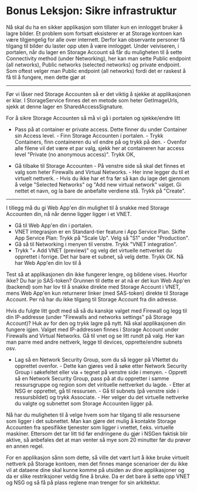 # Bonus Leksjon: Sikre infrastruktur

Nå skal du ha en sikker applikasjon som tillater kun en innlogget bruker å lagre bilder. Et problem som fortsatt eksisterer er at Storage kontoen kan være tilgjengelig for alle over internett. Derfor kan observante personer få tilgang til bilder du laster opp uten å være innlogget. Under veiviseren, i portalen, når du lager en Storage Account så får du muligheten til å sette Connectivity method (under Networking), her kan man sette Public endpoint (all networks), Public networks (selected networks) og private endpoint. Som oftest velger man Public endpoint (all networks) fordi det er raskest å få til å fungere, men dette gjør at

---

Før vi låser ned Storage Accounten så er det viktig å sjekke at applikasjonen er klar. I StorageService finnes det en metode som heter GetImageUrls, sjekk at denne lager en SharedAccessSignature.

For å sikre Storage Accounten så må vi gå i portalen og sjekke/endre litt

- Pass på at container er private access. Dette finner du under Container sin Access level. - Finn Storage Accounten i portalen. - Trykk Containers, finn containeren du vil endre på og trykk på den. - Ovenfor alle filene vil det være et par valg, sjekk her at containeren har access level "Private (no anonymous access)". Trykk OK,

- Gå tilbake til Storage Accounten - På venstre side så skal det finnes et valg som heter Firewalls and Virtual Networks. - Her inne legger du til et virtuelt nettverk. - Hvis du ikke har et fra før så kan du lage det gjennom å velge "Selected Networks" og "Add new virtual network" valget. Gi nettet et navn, og la bare de anbefalte verdiene stå. Trykk på "Create".

---

I tillegg må du gi Web App'en din mulighet til å snakke med Storage Accounten din, nå når denne ligger ligger i et VNET.

- Gå til Web App'en din i portalen.
- VNET integrasjon er en Standard-tier feature i App Service Plan. Skifte App Service Plan: Trykk på "Scale Up". Velg så "S1" under "Production".
- Gå så til Networking i menyen til venstre. Trykk "VNET integration".
- Trykk "+ Add VNET (preview)" og velg det virtuelle nettverket du opprettet i forrige. Det har bare et subnet, så velg dette. Trykk OK. Nå har Web App'en din lov til å

Test så at applikasjonen din ikke fungerer lengre, og bildene vises. Hvorfor ikke? Du har jo SAS-token?
Grunnen til dette er at nå er det kun Web App'en (backend) som har lov til å snakke direkte med Storage Account i VNET, mens Web App'en kun returnerer linker (med SAS-token) direkte til Storage Account. Per nå
har du ikke tilgang til Storage Account fra din adresse.

Hvis du fulgte litt godt med så så du kanskje valget med Firewall og legg til din IP-addresse (under "Firewalls and networks settings" på Storage Account)? Huk av for den og trykk lagre på nytt. Nå skal applikasjonen din fungere igjen. Valget med IP-addressen finnes i Storage Account under Firewalls and Virtual Networks. Gå til vnet og se litt rundt på valg. Her kan man parre med andre nettverk, legge til devices, opprette/endre subnets osv.

- Lag så en Network Security Group, som du så legger på VNettet du opprettet ovenfor. - Dette kan gjøres ved å søke etter Network Security Group i søkefeltet eller via + tegnet på venstre side i menyen. - Opprett så en Network Security Group, pass på at du oppretter i samme ressursgruppe og region som det virituelle nettverket du lagde. - Etter at NSG er opprettet, gå til ressursen. - Gå til subnets (på venstre side i ressursbildet) og trykk Associate. - Her velger du det virtuelle nettverke du valgte og subnettet som Storage Accounten ligger på.

Nå har du muligheten til å velge hvem som har tilgang til alle ressursene som ligger i det subnettet.
Man kan gjøre det mulig å kontakte Storage Accounten fra spesifikke tjenester som ligger i vnettet, f.eks. virtuelle maskiner.
Ettersom det tar litt tid før endringene du gjør i NSGen faktisk blir aktive, så anbefales det at man venter så mye som 20 minutter før du prøver en annen regel.

For en applikasjon sånn som dette, så ville det vært lurt å ikke bruke virtuelt nettverk på Storage kontoen, men det finnes mange scenarioer der du ikke vil at dataene dine skal kunne komme på utsiden av dine applikasjoner og da er slike restriksjoner veldig fine å bruke. Da er det bare å sette opp VNET og NSG og så få på plass reglene man trenger for sin arkitektur.
